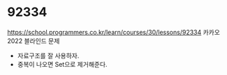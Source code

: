 # 92334

https://school.programmers.co.kr/learn/courses/30/lessons/92334
카카오 2022 블라인드 문제

- 자료구조를 잘 사용하자.
- 중복이 나오면 Set으로 제거해준다.
